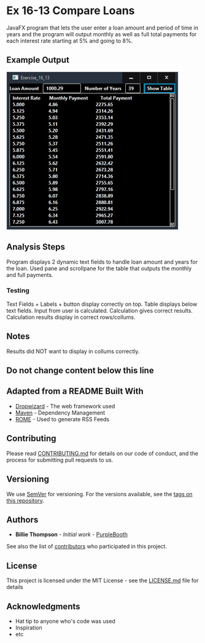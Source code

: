 # Ex 16-13 Compare Loans

JavaFX program that lets the user enter a loan amount and period of time in years and the program will output monthly as well as full total payments for each interest rate starting at 5% and going to 8%.

## Example Output

![Example output](README.jpg)

## Analysis Steps

Program displays 2 dynamic text fields to handle loan amount and years for the loan. Used pane and scrollpane for the table that outputs the monthly and full payments.  

### Testing

Text Fields + Labels + button display correctly on top. 
Table displays below text fields.
Input from user is calculated.
Calculation gives correct results.
Calculation results display in correct rows/collums.

## Notes

Results did NOT want to display in collums correctly.

## Do not change content below this line
## Adapted from a README Built With

* [Dropwizard](http://www.dropwizard.io/1.0.2/docs/) - The web framework used
* [Maven](https://maven.apache.org/) - Dependency Management
* [ROME](https://rometools.github.io/rome/) - Used to generate RSS Feeds

## Contributing

Please read [CONTRIBUTING.md](https://gist.github.com/PurpleBooth/b24679402957c63ec426) for details on our code of conduct, and the process for submitting pull requests to us.

## Versioning

We use [SemVer](http://semver.org/) for versioning. For the versions available, see the [tags on this repository](https://github.com/your/project/tags). 

## Authors

* **Billie Thompson** - *Initial work* - [PurpleBooth](https://github.com/PurpleBooth)

See also the list of [contributors](https://github.com/your/project/contributors) who participated in this project.

## License

This project is licensed under the MIT License - see the [LICENSE.md](LICENSE.md) file for details

## Acknowledgments

* Hat tip to anyone who's code was used
* Inspiration
* etc
